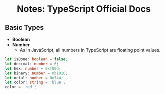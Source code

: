 # <center>Notes: TypeScript Official Docs</center>
## Basic Types
- **Boolean**
- **Number**
    - As in JavaScript, all numbers in TypeScript are floating point values. 

```typescript
let isDone: boolean = false;
let decimal: number = 6;
let hex: number = 0xf00d;
let binary: number = 0b1010;
let octal: number = 0o744;
let color: string = 'blue';
color = 'red';
```

